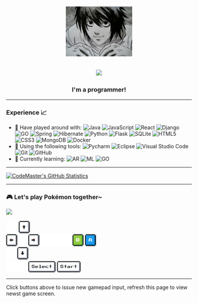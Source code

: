<p align="center">
    <img src="assets/L.jpg" width="180">
</p>
<h2 align="center">
<img src="https://readme-typing-svg.herokuapp.com?size=33&color=22CBF7&center=true&vCenter=true&lines=Hi+There!;I'm+a+programmer!!;Nice+to+E-meet+you!">
</h2>

<h3 align="center"> I'm a programmer! </h3>



---

### Experience 📈


- 🔭 Have played around with:   ![Java](https://img.shields.io/badge/-Java-orange?style=plastic&logo=java&amp;logoColor=white)  ![JavaScript](https://img.shields.io/badge/-javascript-red?style=plastic&logo=javascript&amp;logoColor=white)  ![React](https://img.shields.io/badge/-react-blue?style=plastic&logo=react&amp;logoColor=white) ![Django](https://img.shields.io/badge/-django-black?style=plastic&logo=django&amp;logoColor=white)  ![GO](https://img.shields.io/badge/-GO-blue?style=plastic&logo=go&amp;logoColor=white) ![Spring](https://img.shields.io/badge/-spring-red?style=plastic&logo=spring&amp;logoColor=white) ![Hibernate](https://img.shields.io/badge/-hibernate-red?style=plastic&logo=hibernate&amp;logoColor=white) ![Python](https://img.shields.io/badge/-Python-white?style=plastic&logo=python) ![Flask](https://img.shields.io/badge/-flask-azure?style=plastic&logo=flask&logoColor=blue) ![SQLite](https://img.shields.io/badge/-SQLite-yellow?style=plastic&amp&logo=sqlite&amp;logoColor=white) ![HTML5](https://img.shields.io/badge/-HTML5-E34F26?style=plastic&logo=html5&logoColor=white) ![CSS3](https://img.shields.io/badge/-CSS3-1572B6?style=plastic&logo=css3) ![MongoDB](https://img.shields.io/badge/-MongoDB-yellowgreen?style=plastic&logo=mongodb) ![Docker](https://img.shields.io/badge/-Docker-white?style=plastic&logo=docker) 
- 🔧 Using the following tools: ![Pycharm](https://img.shields.io/badge/-PyCharm-green?style=plastic&logo=pycharm) ![Eclipse](https://img.shields.io/badge/-Eclipse-purple?style=plastic&logo=eclipse) ![Visual Studio Code](https://img.shields.io/badge/-VS_Code-blue?style=plastic&logo=visual-studio-code) ![Git](https://img.shields.io/badge/-Git-orange?style=plastic&logo=git&logoColor=white) ![GitHub](https://img.shields.io/badge/-GitHub-purple?style=plastic&logo=github)
- 🌱 Currently learning: ![AR](https://img.shields.io/badge/-AR-blue?style=plastic)  ![ML](https://img.shields.io/badge/-ML-blue?style=plastic) ![GO](https://img.shields.io/badge/-GO-red?style=plastic&logo=go&amp;logoColor=white)


---
[![CodeMaster's GitHub Statistics](https://github-readme-stats.vercel.app/api?username=codemaster94)](https://github.com/codemaster94/codemaster94)

---

### 🎮 Let's play Pokémon together~
<img src="https://toy.aoaoao.me/image" width="300"/> 

<img src="assets/blank.png" width="30"/> <a href="https://toy.aoaoao.me/control?button=2&callback=https://github.com/codemaster94"><img src="assets/up.png" width="30"/></a>
<br><a href="https://toy.aoaoao.me/control?button=1&callback=https://github.com/codemaster94"><img src="assets/left.png" width="30"/></a><img src="assets/blank.png" width="30"/><a href="https://toy.aoaoao.me/control?button=0&callback=https://github.com/codemaster94"><img src="assets/right.png" width="30"/></a><img src="assets/blank.png" width="30"/><img src="assets/blank.png" width="30"/><img src="assets/blank.png" width="30"/><a href="https://toy.aoaoao.me/control?button=5&callback=https://github.com/codemaster94"><img src="assets/B.png" width="30"/></a> <a href="https://toy.aoaoao.me/control?button=4&callback=https://github.com/codemaster94"><img src="assets/A.png" width="30"/></a>
<br><a href="https://toy.aoaoao.me/control?button=3&callback=https://github.com/codemaster94"><img src="assets/blank.png" width="30"/><img src="assets/down.png" width="30"/></a>
<br><img src="assets/blank.png" width="30"/><img src="assets/blank.png" width="30"/><a href="https://toy.aoaoao.me/control?button=6&callback=https://github.com/codemaster94"><img src="assets/select.png" height="30"/></a> <a href="https://toy.aoaoao.me/control?button=7&callback=https://github.com/codemaster94"><img src="assets/start.png" height="30" /></a>

-----

Click buttons above to issue new gamepad input, refresh this page to view newst game screen.



